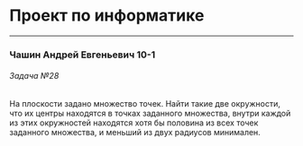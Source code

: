 # Проект по информатике

-----

### Чашин Андрей Евгеньевич 10-1

###### Задача №28

На плоскости задано множество точек. Найти такие две окружности, что их центры находятся в точках 
заданного множества, внутри каждой из этих окружностей находятся хотя бы половина из всех точек 
заданного множества, и меньший из двух радиусов минимален.
